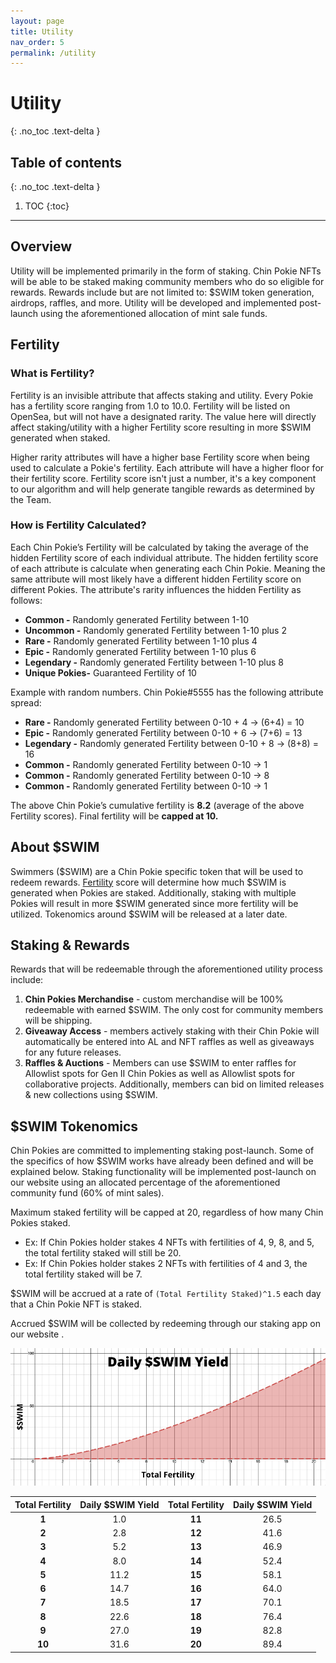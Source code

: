 ```yaml
---
layout: page
title: Utility
nav_order: 5
permalink: /utility
---
```

# Utility
{: .no_toc .text-delta }

## Table of contents
{: .no_toc .text-delta }
1. TOC
{:toc}
---

## Overview
Utility will be implemented primarily in the form of staking. Chin Pokie NFTs will be able to be staked making community members who do so eligible for rewards. Rewards include but are not limited to: \$SWIM token generation, airdrops, raffles, and more. Utility will be developed and implemented post-launch using the aforementioned allocation of mint sale funds. 

## Fertility

### What is Fertility?

Fertility is an invisible attribute that affects staking and utility. 
Every Pokie has a fertility score ranging from 1.0 to 10.0. 
Fertility will be listed on OpenSea, but will not have a designated rarity. 
The value here will directly affect staking/utility with a higher Fertility score resulting in more \$SWIM generated when staked. 

Higher rarity attributes will have a higher base Fertility score when being used to calculate a Pokie's fertility. 
Each attribute will have a higher floor for their fertility score. Fertility score isn't just a number, it's a key component to our algorithm and will help generate tangible rewards as determined by the Team.

### How is Fertility Calculated?

Each Chin Pokie’s Fertility will be calculated by taking the average of the hidden Fertility score of each individual attribute.
The hidden fertility score of each attribute is calculate when generating each Chin Pokie. Meaning the same attribute will most likely have a different hidden Fertility score on different Pokies. The attribute's rarity influences the hidden Fertility as follows:
- **Common -** Randomly generated Fertility between 1-10
- **Uncommon -** Randomly generated Fertility between 1-10 plus 2
- **Rare -** Randomly generated Fertility between 1-10  plus 4
- **Epic -** Randomly generated Fertility between 1-10 plus 6
- **Legendary -** Randomly generated Fertility between 1-10 plus 8
- **Unique Pokies-** Guaranteed Fertility of 10

Example with random numbers.
Chin Pokie#5555 has the following attribute spread:
 - **Rare -**  Randomly generated Fertility between 0-10 + 4 -> (6+4) = 10
 - **Epic -** Randomly generated Fertility between 0-10 + 6 -> (7+6) = 13
 - **Legendary -** Randomly generated Fertility between 0-10 + 8 -> (8+8) = 16
 - **Common -** Randomly generated Fertility between 0-10 -> 1
 - **Common -** Randomly generated Fertility between 0-10 -> 8
 - **Common -** Randomly generated Fertility between 0-10 -> 1
 
The above Chin Pokie’s cumulative fertility is **8.2** (average of the above Fertility scores). 
Final fertility will be **capped at 10.** 

## About \$SWIM
Swimmers (\$SWIM) are a Chin Pokie specific token that will be used to redeem rewards. [Fertility](/attribute-breakdown#fertility) score will determine how much \$SWIM is generated when Pokies are staked. Additionally, staking with multiple Pokies will result in more \$SWIM generated since more fertility will be utilized. Tokenomics around \$SWIM will be released at a later date. 

## Staking & Rewards
Rewards that will be redeemable through the aforementioned utility process include:
1. **Chin Pokies Merchandise** - custom merchandise will be 100% redeemable with earned \$SWIM. The only cost for community members will be shipping.
2. **Giveaway Access** - members actively staking with their Chin Pokie will automatically be entered into AL and NFT raffles as well as giveaways for any future releases.
3. **Raffles & Auctions** - Members can use \$SWIM to enter raffles for Allowlist spots for Gen II Chin Pokies as well as Allowlist spots for collaborative projects. Additionally, members can bid on limited releases & new collections using \$SWIM.

## \$SWIM Tokenomics
Chin Pokies are committed to implementing staking post-launch. Some of the specifics of how $SWIM works have already been defined and will be explained below. Staking functionality will be implemented post-launch on our website using an allocated percentage of the aforementioned community fund (60% of mint sales).


Maximum staked fertility will be capped at 20, regardless of how many Chin Pokies staked.
- Ex: If Chin Pokies holder stakes 4 NFTs with fertilities of 4, 9, 8, and 5, the total fertility staked will still be 20. 
- Ex: If Chin Pokies holder stakes 2 NFTs with fertilities of 4 and 3,  the total fertility staked will be 7.

\$SWIM will be accrued at a rate of `(Total Fertility Staked)^1.5` each day that a Chin Pokie NFT is staked.

Accrued $SWIM will be collected by redeeming through our staking app on our website .

![](../assets/images/fertility-chart.png)

| Total Fertility        | Daily \$SWIM Yield  | Total Fertility        | Daily \$SWIM Yield   |
|:-------------:|:------------------:|:-------------:|:------------------:|
| **1** | 1.0 | **11** | 26.5 |
| **2** | 2.8 | **12** | 41.6 |
| **3** | 5.2 | **13** | 46.9 |
| **4** | 8.0 | **14** | 52.4 |
| **5** | 11.2 | **15** | 58.1 |
| **6** | 14.7 | **16** | 64.0 |
| **7** | 18.5 | **17** | 70.1 |
| **8** | 22.6 | **18** | 76.4 |
| **9** | 27.0 | **19** | 82.8 |
| **10** | 31.6 | **20** | 89.4 |


